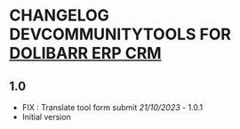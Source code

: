 # CHANGELOG DEVCOMMUNITYTOOLS FOR [DOLIBARR ERP CRM](https://www.dolibarr.org)




## 1.0

- FIX : Translate tool form submit *21/10/2023* - 1.0.1
- Initial version
